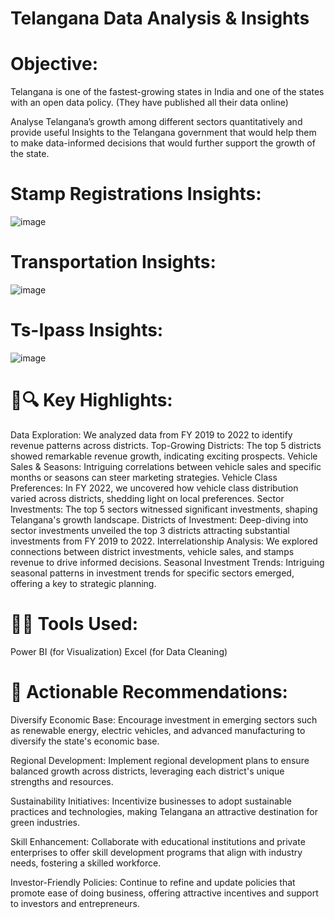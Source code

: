 # Telangana Data Analysis & Insights

# Objective:
Telangana is one of the fastest-growing states in India and one of the states with an open data policy. (They have published all their data online)

Analyse Telangana’s growth among different sectors quantitatively and provide useful Insights to the Telangana government that would help them to make data-informed decisions that would further support the growth of the state.

# Stamp Registrations Insights:
![image](https://github.com/Sulochana19/Telangana-Data-Analysis/assets/79690760/b729cb96-91fb-47b4-ad6b-26a80c523f08)

# Transportation Insights:
![image](https://github.com/Sulochana19/Telangana-Data-Analysis/assets/79690760/c5243b55-ed60-49d1-bdb1-6423b058ead1)

# Ts-Ipass Insights:
![image](https://github.com/Sulochana19/Telangana-Data-Analysis/assets/79690760/7c86e509-be58-47a2-8f56-bd61222dfa85)

# 🌟🔍 Key Highlights:
Data Exploration: We analyzed data from FY 2019 to 2022 to identify revenue patterns across districts.
Top-Growing Districts: The top 5 districts showed remarkable revenue growth, indicating exciting prospects.
Vehicle Sales & Seasons: Intriguing correlations between vehicle sales and specific months or seasons can steer marketing strategies.
Vehicle Class Preferences: In FY 2022, we uncovered how vehicle class distribution varied across districts, shedding light on local preferences.
Sector Investments: The top 5 sectors witnessed significant investments, shaping Telangana's growth landscape.
Districts of Investment: Deep-diving into sector investments unveiled the top 3 districts attracting substantial investments from FY 2019 to 2022.
Interrelationship Analysis: We explored connections between district investments, vehicle sales, and stamps revenue to drive informed decisions.
Seasonal Investment Trends: Intriguing seasonal patterns in investment trends for specific sectors emerged, offering a key to strategic planning.

# 🌟🧰 Tools Used:
Power BI (for Visualization)
Excel (for Data Cleaning)

# 🌟 Actionable Recommendations:
Diversify Economic Base: Encourage investment in emerging sectors such as renewable energy, electric vehicles, and advanced manufacturing to diversify the state's economic base.

Regional Development: Implement regional development plans to ensure balanced growth across districts, leveraging each district's unique strengths and resources.

Sustainability Initiatives: Incentivize businesses to adopt sustainable practices and technologies, making Telangana an attractive destination for green industries.

Skill Enhancement: Collaborate with educational institutions and private enterprises to offer skill development programs that align with industry needs, fostering a skilled workforce.

Investor-Friendly Policies: Continue to refine and update policies that promote ease of doing business, offering attractive incentives and support to investors and entrepreneurs.
